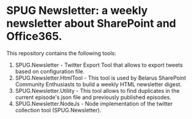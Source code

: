 # SPUG Newsletter: a weekly newsletter about SharePoint and Office365.

This repository contains the following tools:
1. SPUG.Newsletter - Twitter Export Tool that allows to export tweets based on configuration file.
2. SPUG.Newsletter.HtmlTool - This tool is used by Belarus SharePoint Community Enthusiasts to build a weekly HTML newsletter digest.
3. SPUG.Newsletter.Utility - This tool allows to find duplicates in the current episode's json file and previously published episodes.
4. SPUG.Newsletter.NodeJs - Node implementation of the twitter collection tool (SPUG.Newsletter).
